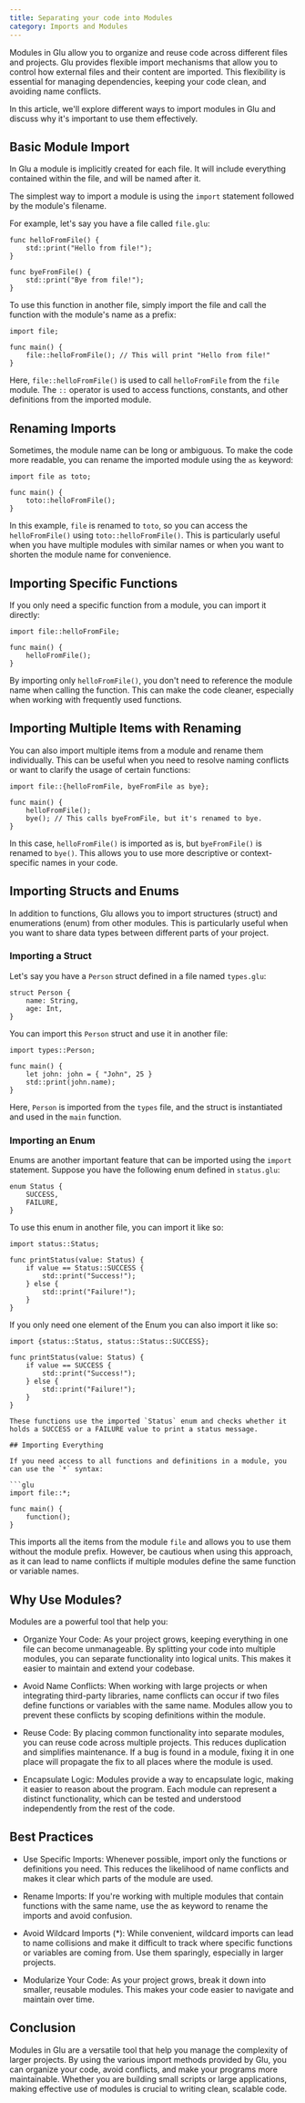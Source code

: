 ```yaml
---
title: Separating your code into Modules
category: Imports and Modules
---
```


Modules in Glu allow you to organize and reuse code across different files and projects. Glu provides flexible import mechanisms that allow you to control how external files and their content are imported. This flexibility is essential for managing dependencies, keeping your code clean, and avoiding name conflicts.

In this article, we'll explore different ways to import modules in Glu and discuss why it's important to use them effectively.

## Basic Module Import

In Glu a module is implicitly created for each file. It will include everything contained within the file, and will be named after it.

The simplest way to import a module is using the `import` statement followed by the module's filename.

For example, let's say you have a file called `file.glu`:

```glu
func helloFromFile() {
    std::print("Hello from file!");
}

func byeFromFile() {
    std::print("Bye from file!");
}
```

To use this function in another file, simply import the file and call the function with the module's name as a prefix:

```glu
import file;

func main() {
    file::helloFromFile(); // This will print "Hello from file!"
}
```
Here, `file::helloFromFile()` is used to call `helloFromFile` from the `file` module. The `::` operator is used to access functions, constants, and other definitions from the imported module.

## Renaming Imports

Sometimes, the module name can be long or ambiguous. To make the code more readable, you can rename the imported module using the `as` keyword:

```glu
import file as toto;

func main() {
    toto::helloFromFile();
}
```
In this example, `file` is renamed to `toto`, so you can access the `helloFromFile()` using `toto::helloFromFile()`. This is particularly useful when you have multiple modules with similar names or when you want to shorten the module name for convenience.

## Importing Specific Functions

If you only need a specific function from a module, you can import it directly:
```glu
import file::helloFromFile;

func main() {
    helloFromFile();
}
```
By importing only `helloFromFile()`, you don't need to reference the module name when calling the function. This can make the code cleaner, especially when working with frequently used functions.

## Importing Multiple Items with Renaming

You can also import multiple items from a module and rename them individually. This can be useful when you need to resolve naming conflicts or want to clarify the usage of certain functions:

```glu
import file::{helloFromFile, byeFromFile as bye};

func main() {
    helloFromFile();
    bye(); // This calls byeFromFile, but it's renamed to bye.
}
```
In this case, `helloFromFile()` is imported as is, but `byeFromFile()` is renamed to `bye()`. This allows you to use more descriptive or context-specific names in your code.

## Importing Structs and Enums

In addition to functions, Glu allows you to import structures (struct) and enumerations (enum) from other modules. This is particularly useful when you want to share data types between different parts of your project.

### Importing a Struct
Let's say you have a `Person` struct defined in a file named `types.glu`:

```glu
struct Person {
    name: String,
    age: Int,
}
```
You can import this `Person` struct and use it in another file:

```glu
import types::Person;

func main() {
    let john: john = { "John", 25 }
    std::print(john.name);
}
```

Here, `Person` is imported from the `types` file, and the struct is instantiated and used in the `main` function.

### Importing an Enum

Enums are another important feature that can be imported using the `import` statement. Suppose you have the following enum defined in `status.glu`:

```glu
enum Status {
    SUCCESS,
    FAILURE,
}
```

To use this enum in another file, you can import it like so:

```glu
import status::Status;

func printStatus(value: Status) {
    if value == Status::SUCCESS {
        std::print("Success!");
    } else {
        std::print("Failure!");
    }
}
```

If you only need one element of the Enum you can also import it like so:

```glu
import {status::Status, status::Status::SUCCESS};

func printStatus(value: Status) {
    if value == SUCCESS {
        std::print("Success!");
    } else {
        std::print("Failure!");
    }
}

These functions use the imported `Status` enum and checks whether it holds a SUCCESS or a FAILURE value to print a status message.

## Importing Everything

If you need access to all functions and definitions in a module, you can use the `*` syntax:

```glu
import file::*;

func main() {
    function();
}
```
This imports all the items from the module `file` and allows you to use them without the module prefix. However, be cautious when using this approach, as it can lead to name conflicts if multiple modules define the same function or variable names.

## Why Use Modules?

Modules are a powerful tool that help you:

* Organize Your Code: As your project grows, keeping everything in one file can become unmanageable. By splitting your code into multiple modules, you can separate functionality into logical units. This makes it easier to maintain and extend your codebase.

* Avoid Name Conflicts: When working with large projects or when integrating third-party libraries, name conflicts can occur if two files define functions or variables with the same name. Modules allow you to prevent these conflicts by scoping definitions within the module.

* Reuse Code: By placing common functionality into separate modules, you can reuse code across multiple projects. This reduces duplication and simplifies maintenance. If a bug is found in a module, fixing it in one place will propagate the fix to all places where the module is used.

* Encapsulate Logic: Modules provide a way to encapsulate logic, making it easier to reason about the program. Each module can represent a distinct functionality, which can be tested and understood independently from the rest of the code.

## Best Practices

* Use Specific Imports: Whenever possible, import only the functions or definitions you need. This reduces the likelihood of name conflicts and makes it clear which parts of the module are used.

* Rename Imports: If you're working with multiple modules that contain functions with the same name, use the as keyword to rename the imports and avoid confusion.

* Avoid Wildcard Imports (*): While convenient, wildcard imports can lead to name collisions and make it difficult to track where specific functions or variables are coming from. Use them sparingly, especially in larger projects.

* Modularize Your Code: As your project grows, break it down into smaller, reusable modules. This makes your code easier to navigate and maintain over time.

## Conclusion

Modules in Glu are a versatile tool that help you manage the complexity of larger projects. By using the various import methods provided by Glu, you can organize your code, avoid conflicts, and make your programs more maintainable. Whether you are building small scripts or large applications, making effective use of modules is crucial to writing clean, scalable code.
